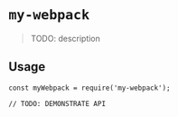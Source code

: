 # `my-webpack`

> TODO: description

## Usage

```
const myWebpack = require('my-webpack');

// TODO: DEMONSTRATE API
```
